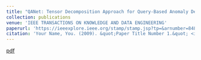 ```yaml
---
title: "QANet: Tensor Decomposition Approach for Query-Based Anomaly Detection in Heterogeneous Information Networks"
collection: publications
venue: 'IEEE TRANSACTIONS ON KNOWLEDGE AND DATA ENGINEERING'
paperurl: 'https://ieeexplore.ieee.org/stamp/stamp.jsp?tp=&arnumber=8488508'
citation: 'Your Name, You. (2009). &quot;Paper Title Number 1.&quot; <i>Journal 1</i>. 1(1).'
---
```

[pdf](https://ieeexplore.ieee.org/stamp/stamp.jsp?tp=&arnumber=8488508&tag=1)
